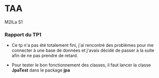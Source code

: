# TAA
M2ILa S1

### Rapport du TP1

- Ce tp n'a pas été totalement fini, j'ai rencontré des problèmes pour me connecter à une base de données et j'avais décidé de passer à la suite afin de ne pas prendre de retard.

- Pour tester le bon fonctionnement des classes, il faut lancer la classe **JpaTest** dans le package **jpa**
